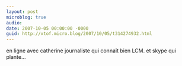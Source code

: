 ```yaml
---
layout: post
microblog: true
audio: 
date: 2007-10-05 00:00:00 -0000
guid: http://xtof.micro.blog/2007/10/05/t314274932.html
---
```

en ligne avec catherine journaliste qui connaît bien LCM. et skype qui plante...
